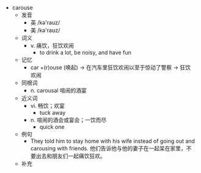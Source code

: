 - carouse
  - 发音
    - 英 /kə'rauz/
    - 美 /kə'raʊz/
  - 词义
    - v. 痛饮，狂饮欢闹
      - to drink a lot, be noisy, and have fun
  - 记忆
    - car +(r)ouse (唤起) → 在汽车里狂饮欢闹以至于惊动了警察 → 狂饮欢闹
  - 同根词
    - n. carousal 喧闹的酒宴
  - 近义词
    - vi. 畅饮；欢宴
      - tuck away
    - n. 喧闹的酒会或宴会；一饮而尽
      - quick one
  - 例句
    - They told him to stay home with his wife instead of going out and carousing with friends. 他们告诉他与他的妻子在一起呆在家里，不要出去和朋友们一起痛饮狂欢。
  - 补充